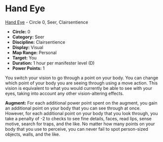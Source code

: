 # Hand Eye

[Hand Eye](/Psionics/H/HandEye.md) - Circle 0, Seer, Clairsentience

- **Circle:** 0
- **Category:** Seer
- **Discipline:** Clairsentience
- **Display:** Visual
- **Map Range:** Personal
- **Target:** You 
- **Duration:** 1 hour per manifester level (D)
- **Power Points:** 1

You switch your vision to go through a point on your body. You can change which point of your body you are seeing through using a move action. This vision is equivalent to what you would currently be able to see with your eyes, taking into account any other vision-altering effects.

**Augment:** For each additional power point spent on the augment, you gain an additional point on your body that you can see through at once. However, for each additional point on your body that you look through, you take a penalty of -2 to checks to see fine details, faces, read lips, sense motive, search for traps, and the like. No matter how many points on your body that you use to perceive, you can never fail to spot person-sized objects, walls, and the like.
